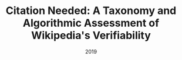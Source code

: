 ---
title: "Citation Needed: A Taxonomy and Algorithmic Assessment of Wikipedia's Verifiability"
collection: publications
permalink: /publication/2019-DBLP_journals_corr_abs-1902-11116
date: 2019
venue: 'nan'
---